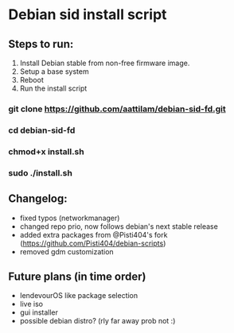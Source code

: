 # Debian sid install script

## Steps to run:
1. Install Debian stable from non-free firmware image.
2. Setup a base system
3. Reboot
4. Run the install script

### git clone https://github.com/aattilam/debian-sid-fd.git
### cd debian-sid-fd
### chmod+x install.sh
### sudo ./install.sh

## Changelog:
* fixed typos (networkmanager)
* changed repo prio, now follows debian's next stable release
* added extra packages from @Pisti404's fork (https://github.com/Pisti404/debian-scripts)
* removed gdm customization

## Future plans (in time order)
* lendevourOS like package selection
* live iso
* gui installer
* possible debian distro? (rly far away prob not :)
